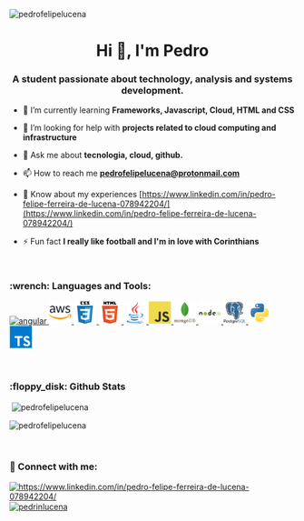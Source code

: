 
<p align="left"> <img src="https://komarev.com/ghpvc/?username=pedrofelipelucena&label=Profile%20views&color=0e75b6&style=flat" alt="pedrofelipelucena" /> </p>
<h1 align="center">Hi 👋, I'm Pedro</h1>
<h3 align="center">A student passionate about technology, analysis and systems development.</h3>


- 🌱 I’m currently learning **Frameworks, Javascript, Cloud, HTML and CSS**

- 🤝 I’m looking for help with **projects related to cloud computing and infrastructure**

- 💬 Ask me about **tecnologia, cloud, github.**

- 📫 How to reach me **pedrofelipelucena@protonmail.com**

- 📄 Know about my experiences [https://www.linkedin.com/in/pedro-felipe-ferreira-de-lucena-078942204/](https://www.linkedin.com/in/pedro-felipe-ferreira-de-lucena-078942204/)

- ⚡ Fun fact **I really like football and I'm in love with Corinthians**
</br>

<h3 align="left"> :wrench: Languages and Tools:</h3>
<p align="left"> <a href="https://angular.io" target="_blank" rel="noreferrer"> <img src="https://angular.io/assets/images/logos/angular/angular.svg" alt="angular" width="40" height="40"/> </a> <a href="https://aws.amazon.com" target="_blank" rel="noreferrer"> <img src="https://raw.githubusercontent.com/devicons/devicon/master/icons/amazonwebservices/amazonwebservices-original-wordmark.svg" alt="aws" width="40" height="40"/> </a> <a href="https://www.w3schools.com/css/" target="_blank" rel="noreferrer"> <img src="https://raw.githubusercontent.com/devicons/devicon/master/icons/css3/css3-original-wordmark.svg" alt="css3" width="40" height="40"/> </a> <a href="https://www.w3.org/html/" target="_blank" rel="noreferrer"> <img src="https://raw.githubusercontent.com/devicons/devicon/master/icons/html5/html5-original-wordmark.svg" alt="html5" width="40" height="40"/> </a> <a href="https://www.java.com" target="_blank" rel="noreferrer"> <img src="https://raw.githubusercontent.com/devicons/devicon/master/icons/java/java-original.svg" alt="java" width="40" height="40"/> </a> <a href="https://developer.mozilla.org/en-US/docs/Web/JavaScript" target="_blank" rel="noreferrer"> <img src="https://raw.githubusercontent.com/devicons/devicon/master/icons/javascript/javascript-original.svg" alt="javascript" width="40" height="40"/> </a> <a href="https://www.mongodb.com/" target="_blank" rel="noreferrer"> <img src="https://raw.githubusercontent.com/devicons/devicon/master/icons/mongodb/mongodb-original-wordmark.svg" alt="mongodb" width="40" height="40"/> </a> <a href="https://nodejs.org" target="_blank" rel="noreferrer"> <img src="https://raw.githubusercontent.com/devicons/devicon/master/icons/nodejs/nodejs-original-wordmark.svg" alt="nodejs" width="40" height="40"/> </a> <a href="https://www.postgresql.org" target="_blank" rel="noreferrer"> <img src="https://raw.githubusercontent.com/devicons/devicon/master/icons/postgresql/postgresql-original-wordmark.svg" alt="postgresql" width="40" height="40"/> </a> <a href="https://www.python.org" target="_blank" rel="noreferrer"> <img src="https://raw.githubusercontent.com/devicons/devicon/master/icons/python/python-original.svg" alt="python" width="40" height="40"/> </a> <a href="https://www.typescriptlang.org/" target="_blank" rel="noreferrer"> <img src="https://raw.githubusercontent.com/devicons/devicon/master/icons/typescript/typescript-original.svg" alt="typescript" width="40" height="40"/> </a> </p>
</br>
<h3 align="left"> :floppy_disk: Github Stats</h3>
<p>&nbsp;<img align="center" src="https://github-readme-stats.vercel.app/api?username=pedrofelipelucena&show_icons=true&locale=en" alt="pedrofelipelucena" /></p>

<p><img align="center" src="https://github-readme-stats.vercel.app/api/top-langs?username=pedrofelipelucena&show_icons=true&locale=en&layout=compact" alt="pedrofelipelucena" /></p>
  </br>
<h3 align="left"> 📨 Connect with me:</h3>
<p align="left">
    
<a href="https://linkedin.com/in/https://www.linkedin.com/in/pedro-felipe-ferreira-de-lucena-078942204/" target="blank"><img align="center" src="https://raw.githubusercontent.com/rahuldkjain/github-profile-readme-generator/master/src/images/icons/Social/linked-in-alt.svg" alt="https://www.linkedin.com/in/pedro-felipe-ferreira-de-lucena-078942204/" height="30" width="40" /></a>
<a href="https://instagram.com/pedrinlucena" target="blank"><img align="center" src="https://raw.githubusercontent.com/rahuldkjain/github-profile-readme-generator/master/src/images/icons/Social/instagram.svg" alt="pedrinlucena" height="30" width="40" /></a>

</p>


